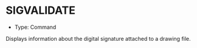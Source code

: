 # SIGVALIDATE

- Type: Command

Displays information about the digital signature attached to a drawing file.
